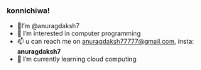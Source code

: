 ### konnichiwa!

- 👋I’m @anuragdaksh7
- 👀 I’m interested in computer programming
- 📫 u can reach me on anuragdaksh77777@gmail.com, insta: __anuragdaksh7__
- 🌱 I’m currently learning cloud computing
